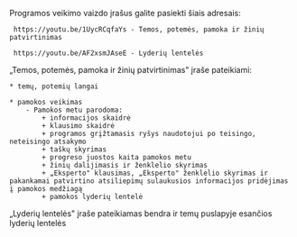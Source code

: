 Programos veikimo vaizdo įrašus galite pasiekti šiais adresais:

	 https://youtu.be/1UycRCqfaYs - Temos, potemės, pamoka ir žinių patvirtinimas
	
	 https://youtu.be/AF2xsmJAseE - Lyderių lentelės

„Temos, potemės, pamoka ir žinių patvirtinimas" įraše pateikiami:

	* temų, potemių langai
	
	* pamokos veikimas
		- Pamokos metu parodoma:
			+ informacijos skaidrė
			+ klausimo skaidrė
			+ programos grįžtamasis ryšys naudotojui po teisingo, neteisingo atsakymo
			+ taškų skyrimas
			+ progreso juostos kaita pamokos metu
			+ žinių dalijimasis ir ženklelio skyrimas
			+ „Eksperto" klausimas, „Eksperto" ženklelio skyrimas ir pakankamai patvirtino atsiliepimų sulaukusios informacijos pridėjimas į pamokos medžiagą
			+ pamokos lyderių lentelė

„Lyderių lentelės" įraše pateikiamas bendra ir temų puslapyje esančios lyderių lentelės


